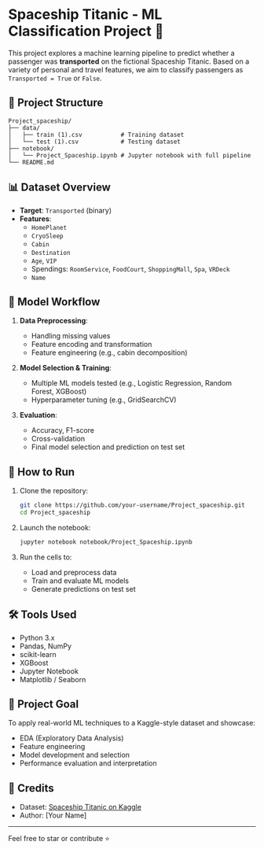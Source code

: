 # Spaceship Titanic - ML Classification Project 🚀

This project explores a machine learning pipeline to predict whether a passenger was **transported** on the fictional Spaceship Titanic. Based on a variety of personal and travel features, we aim to classify passengers as `Transported = True` or `False`.

## 📁 Project Structure

```
Project_spaceship/
├── data/
│   ├── train (1).csv           # Training dataset
│   └── test (1).csv            # Testing dataset
├── notebook/
│   └── Project_Spaceship.ipynb # Jupyter notebook with full pipeline
└── README.md
```

## 📊 Dataset Overview

- **Target**: `Transported` (binary)
- **Features**:
  - `HomePlanet`
  - `CryoSleep`
  - `Cabin`
  - `Destination`
  - `Age`, `VIP`
  - Spendings: `RoomService`, `FoodCourt`, `ShoppingMall`, `Spa`, `VRDeck`
  - `Name`

## 🧠 Model Workflow

1. **Data Preprocessing**:
   - Handling missing values
   - Feature encoding and transformation
   - Feature engineering (e.g., cabin decomposition)

2. **Model Selection & Training**:
   - Multiple ML models tested (e.g., Logistic Regression, Random Forest, XGBoost)
   - Hyperparameter tuning (e.g., GridSearchCV)

3. **Evaluation**:
   - Accuracy, F1-score
   - Cross-validation
   - Final model selection and prediction on test set

## 🚀 How to Run

1. Clone the repository:
   ```bash
   git clone https://github.com/your-username/Project_spaceship.git
   cd Project_spaceship
   ```

2. Launch the notebook:
   ```bash
   jupyter notebook notebook/Project_Spaceship.ipynb
   ```

3. Run the cells to:
   - Load and preprocess data
   - Train and evaluate ML models
   - Generate predictions on test set

## 🛠 Tools Used

- Python 3.x
- Pandas, NumPy
- scikit-learn
- XGBoost
- Jupyter Notebook
- Matplotlib / Seaborn

## 🎯 Project Goal

To apply real-world ML techniques to a Kaggle-style dataset and showcase:
- EDA (Exploratory Data Analysis)
- Feature engineering
- Model development and selection
- Performance evaluation and interpretation

## 📌 Credits

- Dataset: [Spaceship Titanic on Kaggle](https://www.kaggle.com/competitions/spaceship-titanic/)
- Author: [Your Name]

---

Feel free to star or contribute ⭐

